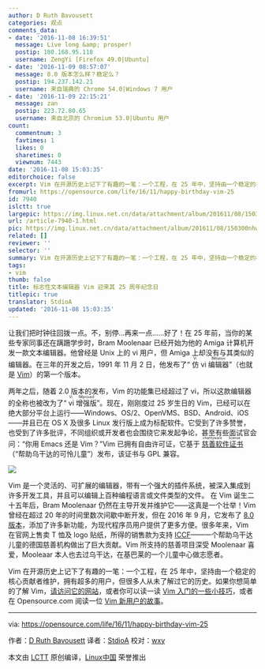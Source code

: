 ```yaml
---
author: D Ruth Bavousett
categories: 观点
comments_data:
- date: '2016-11-08 16:39:51'
  message: Live long &amp; prosper!
  postip: 180.168.95.118
  username: ZengYi [Firefox 49.0|Ubuntu]
- date: '2016-11-09 08:57:07'
  message: 8.0 版本怎么样？稳定么？
  postip: 194.237.142.21
  username: 来自瑞典的 Chrome 54.0|Windows 7 用户
- date: '2016-11-09 22:15:21'
  message: zan
  postip: 223.72.80.65
  username: 来自北京的 Chromium 53.0|Ubuntu 用户
count:
  commentnum: 3
  favtimes: 1
  likes: 0
  sharetimes: 0
  viewnum: 7443
date: '2016-11-08 15:03:35'
editorchoice: false
excerpt: Vim 在开源历史上记下了有趣的一笔：一个工程，在 25 年中，坚持由一个稳定的核心贡献者维护，拥有超多的用户，但很多人从未了解过它的历史。
fromurl: https://opensource.com/life/16/11/happy-birthday-vim-25
id: 7940
islctt: true
largepic: https://img.linux.net.cn/data/attachment/album/201611/08/150300nhw863h63h84x2xz.jpg
url: /article-7940-1.html
pic: https://img.linux.net.cn/data/attachment/album/201611/08/150300nhw863h63h84x2xz.jpg.thumb.jpg
related: []
reviewer: ''
selector: ''
summary: Vim 在开源历史上记下了有趣的一笔：一个工程，在 25 年中，坚持由一个稳定的核心贡献者维护，拥有超多的用户，但很多人从未了解过它的历史。
tags:
- vim
thumb: false
title: 标志性文本编辑器 Vim 迎来其 25 周年纪念日
titlepic: true
translator: StdioA
updated: '2016-11-08 15:03:35'
---
```


让我们把时钟往回拨一点。不，别停…再来一点……好了！在 25 年前，当你的某些专家同事还在蹒跚学步时，Bram Moolenaar 已经开始为他的 Amiga 计算机开发一款文本编辑器。他曾经是 Unix 上的 vi 用户，但 Amiga 上却没有与其类似的编辑器。在三年的开发之后，1991 年 11 月 2 日，他发布了“<ruby> 仿 vi 编辑器 <rp>  （ </rp> <rt>  Vi IMitation </rt> <rp>  ） </rp></ruby>”（也就是 [Vim](http://www.vim.org/)）的第一个版本。


两年之后，随着 2.0 版本的发布，Vim 的功能集已经超过了 vi，所以这款编辑器的全称也被改为了“<ruby> vi 增强版 <rp>  （ </rp> <rt>  Vi IMproved </rt> <rp>  ） </rp></ruby>”。现在，刚刚度过 25 岁生日的 Vim，已经可以在绝大部分平台上运行——Windows、OS/2、OpenVMS、BSD、Android、iOS——并且已在 OS X 及很多 Linux 发行版上成为标配软件。它受到了许多赞誉，也受到了许多批评，不同组织或开发者也会围绕它来发起争论，甚至有些面试官会问：“你用 Emacs 还是 Vim？”Vim 已拥有自由许可证，它基于<ruby> <a href="http://vimdoc.sourceforge.net/htmldoc/uganda.html#license">  慈善软件证书 </a> <rp>  （ </rp> <rt>  charityware license </rt> <rp>  ） </rp></ruby>（“帮助乌干达的可怜儿童”）发布，该证书与 GPL 兼容。


![](/data/attachment/album/201611/08/150300nhw863h63h84x2xz.jpg)


Vim 是一个灵活的、可扩展的编辑器，带有一个强大的插件系统，被深入集成到许多开发工具，并且可以编辑上百种编程语言或文件类型的文件。 在 Vim 诞生二十五年后，Bram Moolenaar 仍然在主导开发并维护它——这真是一个壮举！Vim 曾经在超过 20 年的时间里数次间歇中断开发，但在 2016 年 9 月，它发布了 [8.0 版本](/article-7766-1.html)，添加了许多新功能，为现代程序员用户提供了更多方便。很多年来，Vim 在官网上售卖 T 恤及 logo 贴纸，所得的销售款为支持 [ICCF](http://iccf-holland.org/)——一个帮助乌干达儿童的德国慈善机构做出了巨大贡献。Vim 所支持的慈善项目深受 Moolenaar 喜爱，Mooleaar 本人也去过乌干达，在基巴莱的一个儿童中心做志愿者。


Vim 在开源历史上记下了有趣的一笔：一个工程，在 25 年中，坚持由一个稳定的核心贡献者维护，拥有超多的用户，但很多人从未了解过它的历史。如果你想简单的了解 Vim，[请访问它的网站](http://www.vim.org/)，或者你可以读一读 [Vim 入门的一些小技巧](https://opensource.com/life/16/7/tips-getting-started-vim)，或者在 Opensource.com 阅读一位 [Vim 新用户的故事](https://opensource.com/business/16/8/7-reasons-love-vim)。




---


via: <https://opensource.com/life/16/11/happy-birthday-vim-25>


作者：[D Ruth Bavousett](https://opensource.com/users/druthb) 译者：[StdioA](https://github.com/StdioA) 校对：[wxy](https://github.com/wxy)


本文由 [LCTT](https://github.com/LCTT/TranslateProject) 原创编译，[Linux中国](https://linux.cn/) 荣誉推出